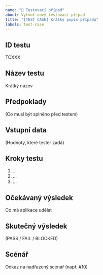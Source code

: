 ```yaml
---
name: "🧪 Testovací případ"
about: Vytvoř nový testovací případ
title: "[TEST CASE] Krátký popis případu"
labels: test-case
---
```


## ID testu
TCXXX

## Název testu
Krátký název

## Předpoklady
(Co musí být splněno před testem)

## Vstupní data
(Hodnoty, které tester zadá)

## Kroky testu
1. ...
2. ...
3. ...

## Očekávaný výsledek
Co má aplikace udělat

## Skutečný výsledek
(PASS / FAIL / BLOCKED)

## Scénář
Odkaz na nadřazený scénář (např. #10)
